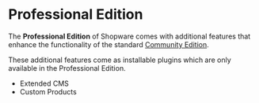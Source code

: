 # Professional Edition

The **Professional Edition** of Shopware comes with additional features that enhance the functionality of the standard [Community Edition](community-edition/).

These additional features come as installable plugins which are only available in the Professional Edition.

* Extended CMS
* Custom Products




